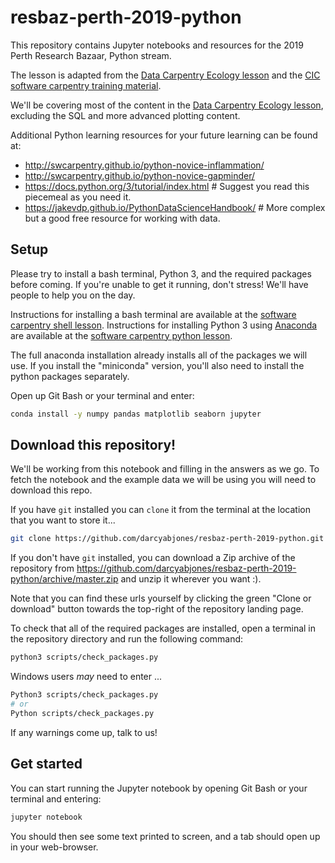 # resbaz-perth-2019-python

This repository contains Jupyter notebooks and resources for the 2019 Perth Research Bazaar, Python stream.

The lesson is adapted from the [Data Carpentry Ecology lesson](http://www.datacarpentry.org/python-ecology-lesson/) and the [CIC software carpentry training material](https://github.com/CurtinIC/cic-swc-material).

We'll be covering most of the content in the [Data Carpentry Ecology lesson](http://www.datacarpentry.org/python-ecology-lesson/), excluding the SQL and more advanced plotting content.

Additional Python learning resources for your future learning can be found at:
- <http://swcarpentry.github.io/python-novice-inflammation/>
- <http://swcarpentry.github.io/python-novice-gapminder/>
- <https://docs.python.org/3/tutorial/index.html>  # Suggest you read this piecemeal as you need it.
- <https://jakevdp.github.io/PythonDataScienceHandbook/>  # More complex but a good free resource for working with data.


## Setup

Please try to install a bash terminal, Python 3, and the required packages before coming.
If you're unable to get it running, don't stress!
We'll have people to help you on the day.

Instructions for installing a bash terminal are available at the [software carpentry shell lesson](http://swcarpentry.github.io/shell-novice/setup.html).
Instructions for installing Python 3 using [Anaconda](https://www.anaconda.com/distribution/) are available at the [software carpentry python lesson](http://swcarpentry.github.io/python-novice-gapminder/setup/).

The full anaconda installation already installs all of the packages we will use.
If you install the "miniconda" version, you'll also need to install the python packages separately.

Open up Git Bash or your terminal and enter:

```bash
conda install -y numpy pandas matplotlib seaborn jupyter
```


## Download this repository!

We'll be working from this notebook and filling in the answers as we go.
To fetch the notebook and the example data we will be using you will need to download this repo.

If you have `git` installed you can `clone` it from the terminal at the location that you want to store it...

```bash
git clone https://github.com/darcyabjones/resbaz-perth-2019-python.git
```

If you don't have `git` installed, you can download a Zip archive of the repository from <https://github.com/darcyabjones/resbaz-perth-2019-python/archive/master.zip> and unzip it wherever you want :).

Note that you can find these urls yourself by clicking the green "Clone or download" button towards the top-right of the repository landing page.


To check that all of the required packages are installed, open a terminal in the repository directory and run the following command:

```bash
python3 scripts/check_packages.py
```

Windows users _may_ need to enter ...

```bash
Python3 scripts/check_packages.py
# or
Python scripts/check_packages.py
```

If any warnings come up, talk to us!


## Get started

You can start running the Jupyter notebook by opening Git Bash or your terminal and entering:

```bash
jupyter notebook
```

You should then see some text printed to screen, and a tab should open up in your web-browser.
